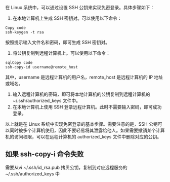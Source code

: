 在 Linux 系统中，可以通过设置 SSH 公钥来实现免密登录。具体步骤如下：

1. 在本地计算机上生成 SSH 密钥对。可以使用以下命令：

```
Copy code
ssh-keygen -t rsa
```

按照提示输入文件名和密码，即可生成 SSH 密钥对。

1. 将公钥复制到远程计算机上。可以使用以下命令：

```
sqlCopy code
ssh-copy-id username@remote_host
```

其中，username 是远程计算机的用户名，remote_host 是远程计算机的 IP 地址或域名。

1. 输入远程计算机的密码，即可将本地计算机的公钥复制到远程计算机的 ~/.ssh/authorized_keys 文件中。
2. 在本地计算机上使用 SSH 登录远程计算机。此时不需要输入密码，即可成功登录。

以上就是在 Linux 系统中实现免密登录的基本步骤。需要注意的是，SSH 公钥可以同时被多个计算机使用，因此不要轻易将其泄露给他人。如果需要撤销某个计算机的访问权限，可以在远程计算机的 authorized_keys 文件中删除对应的公钥。

## 如果 ssh-copy-i 命令失败

需要从vi  ~/.ssh/id_rsa.pub 拷贝公钥，复制到对应远程服务的~/.ssh/authorized_keys 中